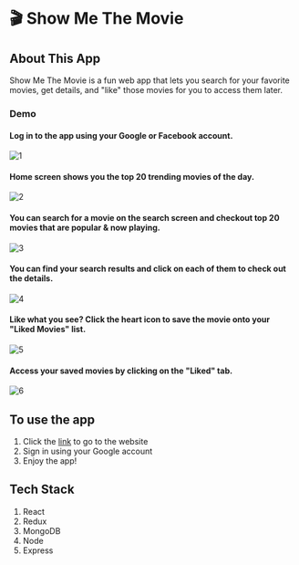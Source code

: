 # 🎬 Show Me The Movie

## About This App

Show Me The Movie is a fun web app that lets you search for your favorite movies, get details, and "like" those movies for you to access them later.

### Demo

#### Log in to the app using your Google or Facebook account.
![1](https://user-images.githubusercontent.com/28583016/58086301-54208000-7bf9-11e9-9202-24c4677c068d.png)

#### Home screen shows you the top 20 trending movies of the day.
![2](https://user-images.githubusercontent.com/28583016/58086303-54b91680-7bf9-11e9-9838-b59097df60fe.png)

#### You can search for a movie on the search screen and checkout top 20 movies that are popular & now playing.
![3](https://user-images.githubusercontent.com/28583016/58086305-55ea4380-7bf9-11e9-917a-ade59588f3dd.png)

#### You can find your search results and click on each of them to check out the details.
![4](https://user-images.githubusercontent.com/28583016/58086307-5682da00-7bf9-11e9-98da-aa8bd0081f1a.png)

#### Like what you see? Click the heart icon to save the movie onto your "Liked Movies" list.
![5](https://user-images.githubusercontent.com/28583016/58086310-584c9d80-7bf9-11e9-8935-8c01ed41aa8a.png)

#### Access your saved movies by clicking on the "Liked" tab.
![6](https://user-images.githubusercontent.com/28583016/58086311-584c9d80-7bf9-11e9-8253-4e4e58f2e5d7.png)

## To use the app

1. Click the [link](https://isaac-smtm.herokuapp.com) to go to the website
2. Sign in using your Google account
3. Enjoy the app!

## Tech Stack
1. React
2. Redux
3. MongoDB
4. Node
5. Express
